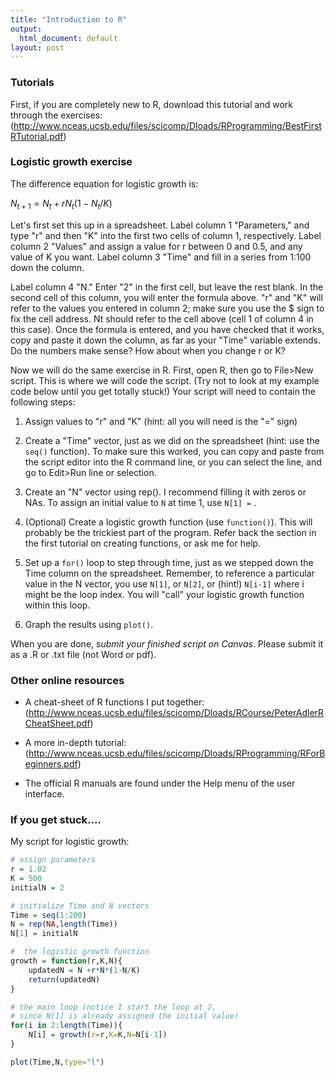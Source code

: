 ```yaml
---
title: "Introduction to R"
output:
  html_document: default
layout: post
---
```


### Tutorials ###

First, if you are completely new to R, download this tutorial and work through the exercises:
(http://www.nceas.ucsb.edu/files/scicomp/Dloads/RProgramming/BestFirstRTutorial.pdf)

### Logistic growth exercise ###

The difference equation for logistic growth is:

$N_{t+1} = N_t + rN_t(1 - N_t / K)$	 

Let's first set this up in a spreadsheet. Label column 1 "Parameters," and type "r" and then  "K" into the first two cells of column 1, respectively. Label column 2 "Values" and assign a value for r between 0 and 0.5, and any value of K you want. Label column 3 "Time" and fill in a series from 1:100 down the column.  

Label column 4 "N." Enter "2" in the first cell, but leave the rest blank. In the second cell of this column, you will enter the formula above. "r" and "K" will refer to the values you entered in column 2; make sure you use the $ sign to fix the cell address.  Nt should refer to the cell above (cell 1 of column 4 in this case). Once the formula is entered, and you have checked that it works, copy and paste it down the column, as far as your "Time" variable extends. Do the numbers make sense? How about when you change r or K?

Now we will do the same exercise in R. First, open R, then go to File>New script. This is where we will code the script. (Try not to look at my example code below until you get totally stuck!) Your script will need to contain the following steps:

1. Assign values to "r" and "K" (hint: all you will need is the "=" sign)

2. Create a "Time" vector, just as we did on the spreadsheet (hint: use the `seq()` function). To make sure this worked, you can copy and paste from the script editor into the R command line, or you can select the line, and go to Edit>Run line or selection.

3. Create an "N" vector using rep(). I recommend filling it with zeros or NAs. To assign an initial value to `N` at time 1, use `N[1] =` .

4. (Optional) Create a logistic growth function (use `function()`). This will probably be the trickiest 	part of  the program. Refer back the section in the first tutorial on creating functions, or ask me for help.

5. Set up a `for()` loop to step through time, just as we stepped down the Time column on the	spreadsheet. Remember, to reference a particular value in the N vector, you use `N[1]`, or `N[2]`, or (hint!) `N[i-1]` where i might be the loop index. You will "call" your logistic growth 	function within this loop.

6. Graph the results using `plot()`.

When you are done, *submit your finished script on Canvas*. Please submit 
it as a .R or .txt file (not Word or pdf).

### Other online resources ###

* A cheat-sheet of R functions I put together: (http://www.nceas.ucsb.edu/files/scicomp/Dloads/RCourse/PeterAdlerRCheatSheet.pdf)

* A more in-depth tutorial: (http://www.nceas.ucsb.edu/files/scicomp/Dloads/RProgramming/RForBeginners.pdf)

* The official R manuals are found under the Help menu of the user interface.

### If you get stuck.... ###

My script for logistic growth:

```R
# assign parameters
r = 1.02
K = 500
initialN = 2

# initialize Time and N vectors
Time = seq(1:200)
N = rep(NA,length(Time))
N[1] = initialN

#  the logistic growth function
growth = function(r,K,N){
	updatedN = N +r*N*(1-N/K)
	return(updatedN)
}

# the main loop (notice I start the loop at 2, 
# since N[1] is already assigned the initial value)
for(i in 2:length(Time)){
	N[i] = growth(r=r,K=K,N=N[i-1])
}

plot(Time,N,type="l")

```
